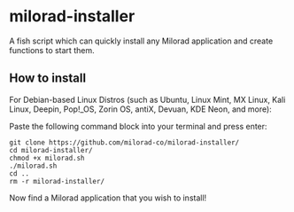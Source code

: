 # milorad-installer
A fish script which can quickly install any Milorad application and create functions to start them.
## How to install
For Debian-based Linux Distros (such as Ubuntu, Linux Mint, MX Linux, Kali Linux, Deepin, Pop!_OS, Zorin OS, antiX, Devuan, KDE Neon, and more):

Paste the following command block into your terminal and press enter:
```
git clone https://github.com/milorad-co/milorad-installer/
cd milorad-installer/
chmod +x milorad.sh
./milorad.sh
cd ..
rm -r milorad-installer/
```
Now find a Milorad application that you wish to install!
